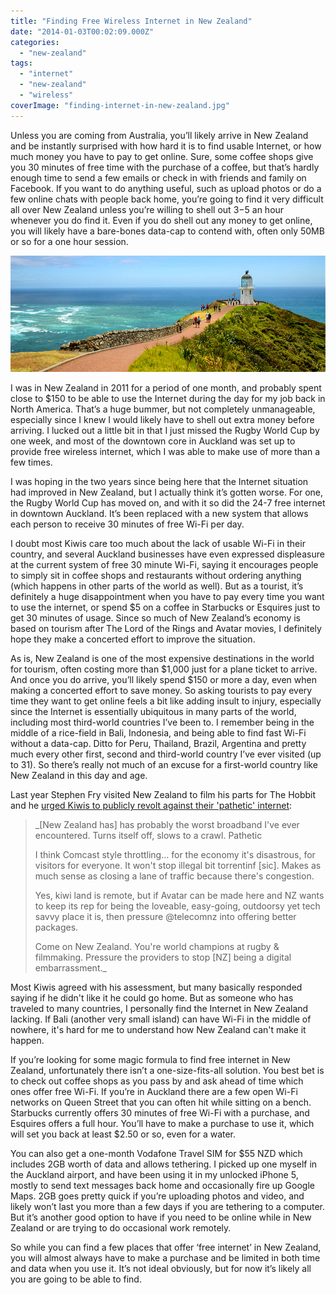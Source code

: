 ```yaml
---
title: "Finding Free Wireless Internet in New Zealand"
date: "2014-01-03T00:02:09.000Z"
categories: 
  - "new-zealand"
tags: 
  - "internet"
  - "new-zealand"
  - "wireless"
coverImage: "finding-internet-in-new-zealand.jpg"
---
```


Unless you are coming from Australia, you’ll likely arrive in New Zealand and be instantly surprised with how hard it is to find usable Internet, or how much money you have to pay to get online. Sure, some coffee shops give you 30 minutes of free time with the purchase of a coffee, but that’s hardly enough time to send a few emails or check in with friends and family on Facebook. If you want to do anything useful, such as upload photos or do a few online chats with people back home, you’re going to find it very difficult all over New Zealand unless you’re willing to shell out $3-$5 an hour whenever you do find it. Even if you do shell out any money to get online, you will likely have a bare-bones data-cap to contend with, often only 50MB or so for a one hour session.

![New Zealand: Beautiful, but hard to stay connected](images/finding-internet-in-new-zealand.jpg)

I was in New Zealand in 2011 for a period of one month, and probably spent close to $150 to be able to use the Internet during the day for my job back in North America. That’s a huge bummer, but not completely unmanageable, especially since I knew I would likely have to shell out extra money before arriving. I lucked out a little bit in that I just missed the Rugby World Cup by one week, and most of the downtown core in Auckland was set up to provide free wireless internet, which I was able to make use of more than a few times.

I was hoping in the two years since being here that the Internet situation had improved in New Zealand, but I actually think it’s gotten worse. For one, the Rugby World Cup has moved on, and with it so did the 24-7 free internet in downtown Auckland. It’s been replaced with a new system that allows each person to receive 30 minutes of free Wi-Fi per day.

I doubt most Kiwis care too much about the lack of usable Wi-Fi in their country, and several Auckland businesses have even expressed displeasure at the current system of free 30 minute Wi-Fi, saying it encourages people to simply sit in coffee shops and restaurants without ordering anything (which happens in other parts of the world as well). But as a tourist, it’s definitely a huge disappointment when you have to pay every time you want to use the internet, or spend $5 on a coffee in Starbucks or Esquires just to get 30 minutes of usage. Since so much of New Zealand’s economy is based on tourism after The Lord of the Rings and Avatar movies, I definitely hope they make a concerted effort to improve the situation.

As is, New Zealand is one of the most expensive destinations in the world for tourism, often costing more than $1,000 just for a plane ticket to arrive. And once you do arrive, you’ll likely spend $150 or more a day, even when making a concerted effort to save money. So asking tourists to pay every time they want to get online feels a bit like adding insult to injury, especially since the Internet is essentially ubiquitous in many parts of the world, including most third-world countries I’ve been to. I remember being in the middle of a rice-field in Bali, Indonesia, and being able to find fast Wi-Fi without a data-cap. Ditto for Peru, Thailand, Brazil, Argentina and pretty much every other first, second and third-world country I’ve ever visited (up to 31). So there’s really not much of an excuse for a first-world country like New Zealand in this day and age.

Last year Stephen Fry visited New Zealand to film his parts for The Hobbit and he [urged Kiwis to publicly revolt against their 'pathetic' internet](http://www.nzherald.co.nz/nz/news/article.cfm?c_id=1&objectid=10786929):

> _\[New Zealand has\] has probably the worst broadband I've ever encountered. Turns itself off, slows to a crawl. Pathetic
> 
> I think Comcast style throttling… for the economy it's disastrous, for visitors for everyone. It won't stop illegal bit torrentinf \[sic\]. Makes as much sense as closing a lane of traffic because there's congestion.
> 
> Yes, kiwi land is remote, but if Avatar can be made here and NZ wants to keep its rep for being the loveable, easy-going, outdoorsy yet tech savvy place it is, then pressure @telecomnz into offering better packages.
> 
> Come on New Zealand. You're world champions at rugby & filmmaking. Pressure the providers to stop \[NZ\] being a digital embarrassment._

Most Kiwis agreed with his assessment, but many basically responded saying if he didn't like it he could go home. But as someone who has traveled to many countries, I personally find the Internet in New Zealand lacking. If Bali (another very small island) can have Wi-Fi in the middle of nowhere, it's hard for me to understand how New Zealand can't make it happen.

If you’re looking for some magic formula to find free internet in New Zealand, unfortunately there isn’t a one-size-fits-all solution. You best bet is to check out coffee shops as you pass by and ask ahead of time which ones offer free Wi-Fi. If you’re in Auckland there are a few open Wi-Fi networks on Queen Street that you can often hit while sitting on a bench. Starbucks currently offers 30 minutes of free Wi-Fi with a purchase, and Esquires offers a full hour. You’ll have to make a purchase to use it, which will set you back at least $2.50 or so, even for a water.

You can also get a one-month Vodafone Travel SIM for $55 NZD which includes 2GB worth of data and allows tethering. I picked up one myself in the Auckland airport, and have been using it in my unlocked iPhone 5, mostly to send text messages back home and occasionally fire up Google Maps. 2GB goes pretty quick if you’re uploading photos and video, and likely won’t last you more than a few days if you are tethering to a computer. But it’s another good option to have if you need to be online while in New Zealand or are trying to do occasional work remotely.

So while you can find a few places that offer ‘free internet’ in New Zealand, you will almost always have to make a purchase and be limited in both time and data when you use it. It’s not ideal obviously, but for now it’s likely all you are going to be able to find.
